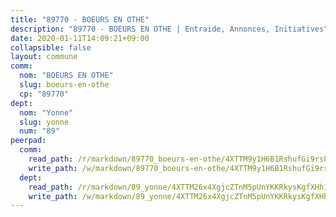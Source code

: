 ```yaml
---
title: "89770 - BOEURS EN OTHE"
description: "89770 - BOEURS EN OTHE | Entraide, Annonces, Initiatives"
date: 2020-01-11T14:09:21+09:00
collapsible: false
layout: commune
comm:
  nom: "BOEURS EN OTHE"
  slug: boeurs-en-othe
  cp: "89770"
dept:
  nom: "Yonne"
  slug: yonne
  num: "89"
peerpad:
  comm:
    read_path: /r/markdown/89770_boeurs-en-othe/4XTTM9y1H6B1RshufGi9rs8VVPEjv2LZgntwPQF9rEoJMt7BS
    write_path: /w/markdown/89770_boeurs-en-othe/4XTTM9y1H6B1RshufGi9rs8VVPEjv2LZgntwPQF9rEoJMt7BS-K3TgUAkgdAikdG69BSG8QVHwjnFxGwYE6qEnWGipn1VaaAjBREoPMLdJzMAkZs4x9NPAxLNN8v8qGkfTsxJzKbquYeeKijJkux17NMTP5sLoCncBk4jXzLNruMKW5jkdMG9GXeGL
  dept:
    read_path: /r/markdown/89_yonne/4XTTM26x4XgjcZTnM5pUnYKKRkysKgfXHh1wiigoPHqn9LDKB
    write_path: /w/markdown/89_yonne/4XTTM26x4XgjcZTnM5pUnYKKRkysKgfXHh1wiigoPHqn9LDKB-K3TgU4xaMVqzoRnPJNyddApuMoWvJyHL35bzooauYvdhG3MLg3ikjpoueq9BDtqVP4hJBQxpPxix2gohzXyST9tZPnEkyXpDMdHiAFpx7EU6e8WgvFk7NPsBQepM8o13bG9dyqq7
---
```


